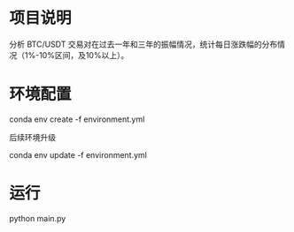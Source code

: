 # 项目说明

分析 BTC/USDT 交易对在过去一年和三年的振幅情况，统计每日涨跌幅的分布情况（1%-10%区间，及10%以上）。

# 环境配置

conda env create -f environment.yml

后续环境升级

conda env update -f environment.yml

# 运行

python main.py
